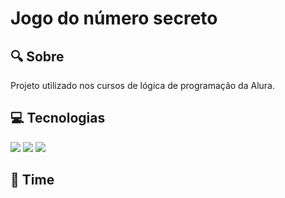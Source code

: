 <h1>Jogo do número secreto</h1>

<h2>🔍 Sobre</h2>
<p>Projeto utilizado nos cursos de lógica de programação da Alura.</p>

<h2>💻 Tecnologias</h2>
<div>
  <img src="https://img.shields.io/badge/HTML-239120?style=for-the-badge&logo=html5&logoColor=white">
  <img src="https://img.shields.io/badge/CSS-239120?style=for-the-badge&logo=css3&logoColor=white">
  <img src="https://img.shields.io/badge/JavaScript-F7DF1E?style=for-the-badge&logo=javascript&logoColor=black">
</div>

<h2>👥 Time</h2>
